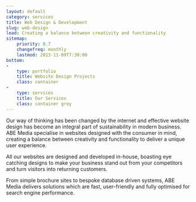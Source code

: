 ```yaml
---
layout: default
category: services
title: Web Design & Development
slug: web-design
lead: Creating a balance between creativity and functionality
sitemap:
    priority: 0.7
    changefreq: monthly
    lastmod: 2013-11-09T7:30:00
bottom:
-
    type: portfolio
    title: Website Design Projects
    class: container
-
    type: services
    title: Our Services
    class: container grey
---
```


Our way of thinking has been changed by the internet and effective website design has become an integral part of sustainability in modern business.
ABE Media specialise in websites designed with the consumer in mind, creating a balance between creativity and functionality to deliver a unique user experience.

All our websites are designed and developed in-house, boasting eye catching designs to make your business stand out from your competitors and turn visitors into returning customers.

From simple brochure sites to bespoke database driven systems, ABE Media delivers solutions which are fast, user-friendly and fully optimised for search engine performance.
